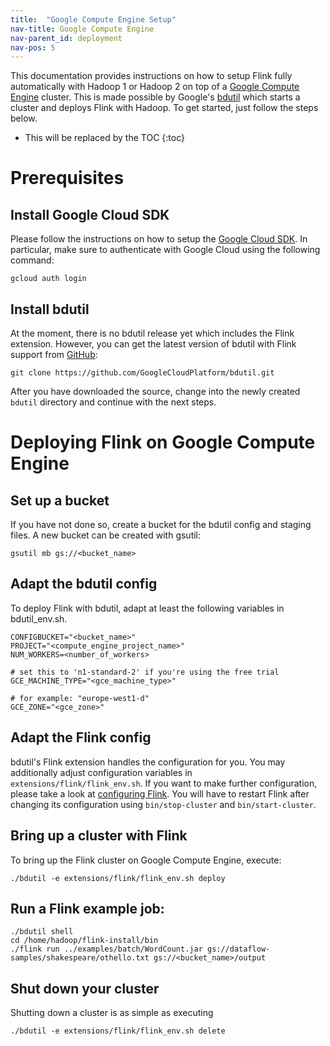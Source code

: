 ```yaml
---
title:  "Google Compute Engine Setup"
nav-title: Google Compute Engine
nav-parent_id: deployment
nav-pos: 5
---
```

<!--
Licensed to the Apache Software Foundation (ASF) under one
or more contributor license agreements.  See the NOTICE file
distributed with this work for additional information
regarding copyright ownership.  The ASF licenses this file
to you under the Apache License, Version 2.0 (the
"License"); you may not use this file except in compliance
with the License.  You may obtain a copy of the License at

  http://www.apache.org/licenses/LICENSE-2.0

Unless required by applicable law or agreed to in writing,
software distributed under the License is distributed on an
"AS IS" BASIS, WITHOUT WARRANTIES OR CONDITIONS OF ANY
KIND, either express or implied.  See the License for the
specific language governing permissions and limitations
under the License.
-->


This documentation provides instructions on how to setup Flink fully automatically with Hadoop 1 or Hadoop 2 on top of a [Google Compute Engine](https://cloud.google.com/compute/) cluster. This is made possible by Google's [bdutil](https://cloud.google.com/hadoop/bdutil) which starts a cluster and deploys Flink with Hadoop. To get started, just follow the steps below.

* This will be replaced by the TOC
{:toc}

# Prerequisites

## Install Google Cloud SDK

Please follow the instructions on how to setup the [Google Cloud SDK](https://cloud.google.com/sdk/). In particular, make sure to authenticate with Google Cloud using the following command:

    gcloud auth login

## Install bdutil

At the moment, there is no bdutil release yet which includes the Flink
extension. However, you can get the latest version of bdutil with Flink support
from [GitHub](https://github.com/GoogleCloudPlatform/bdutil):

    git clone https://github.com/GoogleCloudPlatform/bdutil.git

After you have downloaded the source, change into the newly created `bdutil` directory and continue with the next steps.

# Deploying Flink on Google Compute Engine

## Set up a bucket

If you have not done so, create a bucket for the bdutil config and staging files. A new bucket can be created with gsutil:

    gsutil mb gs://<bucket_name>

## Adapt the bdutil config

To deploy Flink with bdutil, adapt at least the following variables in
bdutil_env.sh.

    CONFIGBUCKET="<bucket_name>"
    PROJECT="<compute_engine_project_name>"
    NUM_WORKERS=<number_of_workers>

    # set this to 'n1-standard-2' if you're using the free trial
    GCE_MACHINE_TYPE="<gce_machine_type>"

    # for example: "europe-west1-d"
    GCE_ZONE="<gce_zone>"

## Adapt the Flink config

bdutil's Flink extension handles the configuration for you. You may additionally adjust configuration variables in `extensions/flink/flink_env.sh`. If you want to make further configuration, please take a look at [configuring Flink](config.html). You will have to restart Flink after changing its configuration using `bin/stop-cluster` and `bin/start-cluster`.

## Bring up a cluster with Flink

To bring up the Flink cluster on Google Compute Engine, execute:

    ./bdutil -e extensions/flink/flink_env.sh deploy

## Run a Flink example job:

    ./bdutil shell
    cd /home/hadoop/flink-install/bin
    ./flink run ../examples/batch/WordCount.jar gs://dataflow-samples/shakespeare/othello.txt gs://<bucket_name>/output

## Shut down your cluster

Shutting down a cluster is as simple as executing

    ./bdutil -e extensions/flink/flink_env.sh delete
